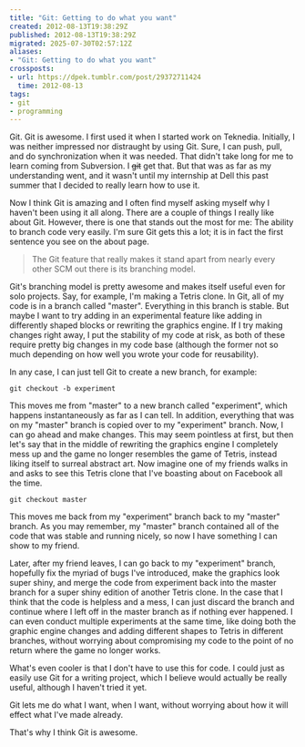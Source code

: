 ```yaml
---
title: "Git: Getting to do what you want"
created: 2012-08-13T19:38:29Z
published: 2012-08-13T19:38:29Z
migrated: 2025-07-30T02:57:12Z
aliases:
- "Git: Getting to do what you want"
crossposts:
- url: https://dpek.tumblr.com/post/29372711424
  time: 2012-08-13
tags:
- git
- programming
---
```


Git. Git is awesome. I first used it when I started work on Teknedia. Initially, I was neither impressed nor distraught by using Git. Sure, I can push, pull, and do synchronization when it was needed. That didn't take long for me to learn coming from Subversion. I ~~git~~ get that. But that was as far as my understanding went, and it wasn't until my internship at Dell this past summer that I decided to really learn how to use it.

Now I think Git is amazing and I often find myself asking myself why I haven't been using it all along. There are a couple of things I really like about Git. However, there is one that stands out the most for me: The ability to branch code very easily. I'm sure Git gets this a lot; it is in fact the first sentence you see on the about page.

> The Git feature that really makes it stand apart from nearly every other SCM out there is its branching model.

Git's branching model is pretty awesome and makes itself useful even for solo projects. Say, for example, I'm making a Tetris clone. In Git, all of my code is in a branch called "master". Everything in this branch is stable. But maybe I want to try adding in an experimental feature like adding in differently shaped blocks or rewriting the graphics engine. If I try making changes right away, I put the stability of my code at risk, as both of these require pretty big changes in my code base (although the former not so much depending on how well you wrote your code for reusability).

In any case, I can just tell Git to create a new branch, for example:

```
git checkout -b experiment
```

This moves me from "master" to a new branch called "experiment", which happens instantaneously as far as I can tell. In addition, everything that was on my "master" branch is copied over to my "experiment" branch. Now, I can go ahead and make changes. This may seem pointless at first, but then let's say that in the middle of rewriting the graphics engine I completely mess up and the game no longer resembles the game of Tetris, instead liking itself to surreal abstract art. Now imagine one of my friends walks in and asks to see this Tetris clone that I've boasting about on Facebook all the time.

```
git checkout master
```

This moves me back from my "experiment" branch back to my "master" branch. As you may remember, my "master" branch contained all of the code that was stable and running nicely, so now I have something I can show to my friend.

Later, after my friend leaves, I can go back to my "experiment" branch, hopefully fix the myriad of bugs I've introduced, make the graphics look super shiny, and merge the code from experiment back into the master branch for a super shiny edition of another Tetris clone. In the case that I think that the code is helpless and a mess, I can just discard the branch and continue where I left off in the master branch as if nothing ever happened. I can even conduct multiple experiments at the same time, like doing both the graphic engine changes and adding different shapes to Tetris in different branches, without worrying about compromising my code to the point of no return where the game no longer works.

What's even cooler is that I don't have to use this for code. I could just as easily use Git for a writing project, which I believe would actually be really useful, although I haven't tried it yet.

Git lets me do what I want, when I want, without worrying about how it will effect what I've made already.

That's why I think Git is awesome.
